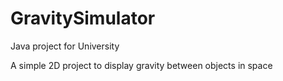 # GravitySimulator

Java project for University

A simple 2D project to display gravity between objects in space
